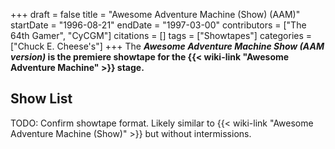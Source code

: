 +++
draft = false
title = "Awesome Adventure Machine (Show) (AAM)"
startDate = "1996-08-21"
endDate = "1997-03-00"
contributors = ["The 64th Gamer", "CyCGM"]
citations = []
tags = ["Showtapes"]
categories = ["Chuck E. Cheese's"]
+++
The ***Awesome Adventure Machine Show (AAM version)* is the premiere showtape for the {{< wiki-link "Awesome Adventure Machine" >}} stage.**

## Show List

TODO: Confirm showtape format. Likely similar to {{< wiki-link "Awesome Adventure Machine (Show)" >}} but without intermissions.
